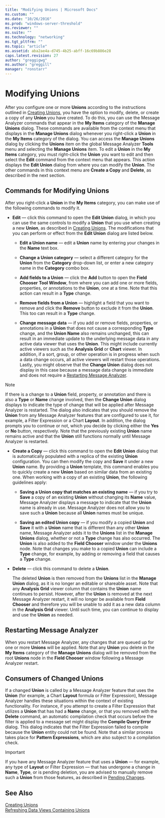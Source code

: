```yaml
---
title: "Modifying Unions | Microsoft Docs"
ms.custom: ""
ms.date: "10/26/2016"
ms.prod: "windows-server-threshold"
ms.reviewer: ""
ms.suite: ""
ms.technology: "networking"
ms.tgt_pltfrm: ""
ms.topic: "article"
ms.assetid: aba2ae4a-d745-4b25-abff-16c69b886e28
caps.latest.revision: 27
author: "greggigwg"
ms.author: "greggill"
manager: "ronstarr"
---
```


# Modifying Unions

After you configure one or more **Unions** according to the instructions outlined in [Creating Unions](creating-unions.md), you have the option to modify, delete, or create a copy of any **Union** you have created. To do this, you can use the Message Analyzer  commands that appear in the **My Items** category of the **Manage Unions** dialog. These commands are available from the context menu that displays in the **Manage Unions** dialog whenever you right-click a **Union** in the **My Items** category of the dialog. You can access the **Manage Unions** dialog by clicking the **Unions** item on the global Message Analyzer **Tools** menu and selecting the **Manage Unions** item. To edit a **Union** in the **My Items** category, you must right-click the **Union** you want to edit and then select the **Edit** command from the context menu that appears. This action displays the **Edit Union** dialog from where you can modify the **Union**. The other commands in this context menu are **Create a Copy** and **Delete**, as described in the next section.  
  
## Commands for Modifying Unions  

 After you right-click a **Union** in the **My Items** category, you can make use of the following commands to modify it.  
  
-   **Edit** — click this command to open the **Edit Union** dialog, in which you can use the same controls to modify a **Union** that you use when creating a new **Union**, as described in [Creating Unions](creating-unions.md). The modifications that you can perform or effect from the **Edit Union** dialog are listed below.  
  
    -   **Edit a Union name** — edit a **Union** name by entering your changes in the **Name** text box.  
  
    -   **Change a Union category** — select a different category for the **Union** from the **Category** drop-down list, or enter a new category name in the **Category** combo box.  
  
    -   **Add fields to a Union** — click the **Add** button to open the **Field Chooser** **Tool Window**, from where you can add one or more fields, properties, or annotations to the **Union**, one at a time. Note that this action can result in a **Type** change.  
  
    -   **Remove fields from a Union** — highlight a field that you want to remove and click the **Remove** button to exclude it from the **Union**. This too can result in a **Type** change.  
  
    -   **Change message data** — if you add or remove fields, properties, or annotations in a **Union** that does not cause a corresponding **Type** change, and the **Union Name** also remains unchanged, this can result in an immediate update to the underlying message data in any active data viewer that uses the **Union**. This might include currently active viewers such as the **Analysis Grid** or **Chart** viewer. In addition, if a sort, group, or other operation is in progress when such a data change occurs, all active viewers will restart those operations. Lastly, you might observe that the **Change Union** dialog does not display in this case because a message data change is immediate and does not require a [Restarting Message Analyzer](modifying-unions.md#BKMK_MARestart).  
  
 > [!NOTE]
 >  If there is a change to a **Union** field, property, or annotation and there is also a **Type** or **Name** change involved, then the **Change Union** dialog displays to indicate the type of change that will be applied after Message Analyzer is restarted. The dialog also indicates that you should remove the **Union** from any Message Analyzer features that are configured to use it, for example, a Filter Expression or a Chart **Layout**. In addition, the dialog prompts you to continue or not, which you decide by clicking either the **Yes** or **No** button, respectively. Note that the previously existing **Union** name remains active and that the **Union** still functions normally until Message Analyzer is restarted.  
  
-   **Create a Copy** — click this command to open the **Edit Union** dialog that is automatically populated with a replica of the existing **Union** configuration. You can then modify the copy and **Save** it under a new **Union** name. By providing a **Union** template, this command enables you to quickly create a new **Union** based on similar data from an existing one. When working with a copy of an existing **Union**, the following guidelines apply:  
  
    -   **Saving a Union copy that matches an existing name** — if you try to **Save** a copy of an existing **Union** without changing its **Name** value, Message Analyzer displays a message to indicate that the **Union** name is already in use. Message Analyzer does not allow you to save such a **Union** because all **Union** names must be unique.  
  
    -   **Saving an edited Union copy** — if you modify a copied **Union** and **Save** it with a **Union** name that is different than any other **Union** name, Message Analyzer adds it to the **Unions** list in the **Manage Unions** dialog, whether or not a **Type** change has also occurred. The **Union** is also added to the **Field Chooser** window under the **Unions** node. Note that changes you make to a copied **Union** can include a **Type** change, for example, by adding or removing a field that causes a **Type** change.  
  
-   **Delete** — click this command to delete a **Union**.  
  
     The deleted **Union** is then removed from the **Unions** list in the **Manage Union** dialog, as it is no longer an editable or shareable asset. Note that any **Analysis Grid** viewer column that contains the **Union** name continues to persist. However, after the **Union** is removed at the next Message Analyzer restart, it will no longer be available from **Field Chooser** and therefore you will be unable to add it as a new data column in the **Analysis Grid** viewer. Until such time, you can continue to display and use the **Union** as needed.  
  
<a name="BKMK_MARestart"></a>   
## Restarting Message Analyzer  
 When you restart Message Analyzer, any changes that are queued up for one or more **Unions** will be applied. Note that any **Union** you delete in the **My Items** category of the **Manage Unions** dialog will be removed from the root **Unions** node in the **Field Chooser** window following a Message Analyzer restart.  
  
## Consumers of Changed Unions  

 If a changed **Union** is called by a Message Analyzer feature that uses the **Union** (for example, a Chart **Layout** formula or Filter Expression), Message Analyzer handles these situations within the context of existing functionality. For instance, if you attempt to create a Filter Expression that utilizes a **Union** that has had a **Name** change, or that you removed with the **Delete** command, an automatic compilation check that occurs before the filter is applied to a message set might display the **Compile Query Error** dialog. This dialog indicates that the Filter Expression failed to compile because the **Union** entity could not be found. Note that a similar process takes place for **Pattern Expressions**, which are also subject to a compilation check.  
  
> [!IMPORTANT]
>  If you have any Message Analyzer feature that uses a **Union** — for example, any type of **Layout** or Filter Expression — that has undergone a change in **Name**, **Type**, or is pending deletion, you are advised to manually remove such a **Union** from those features, as described in [Pending Changes](refreshing-data-views-containing-unions.md#BKMK_NoDataRefresh).  
  
## See Also  

[Creating Unions](creating-unions.md)   
[Refreshing Data Views Containing Unions](refreshing-data-views-containing-unions.md)